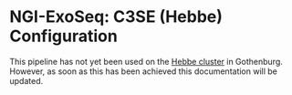 # NGI-ExoSeq: C3SE (Hebbe) Configuration

This pipeline has not yet been used on the [Hebbe cluster](http://www.c3se.chalmers.se/index.php/Hebbe) in Gothenburg. However, as soon as this has been achieved this documentation will be updated.